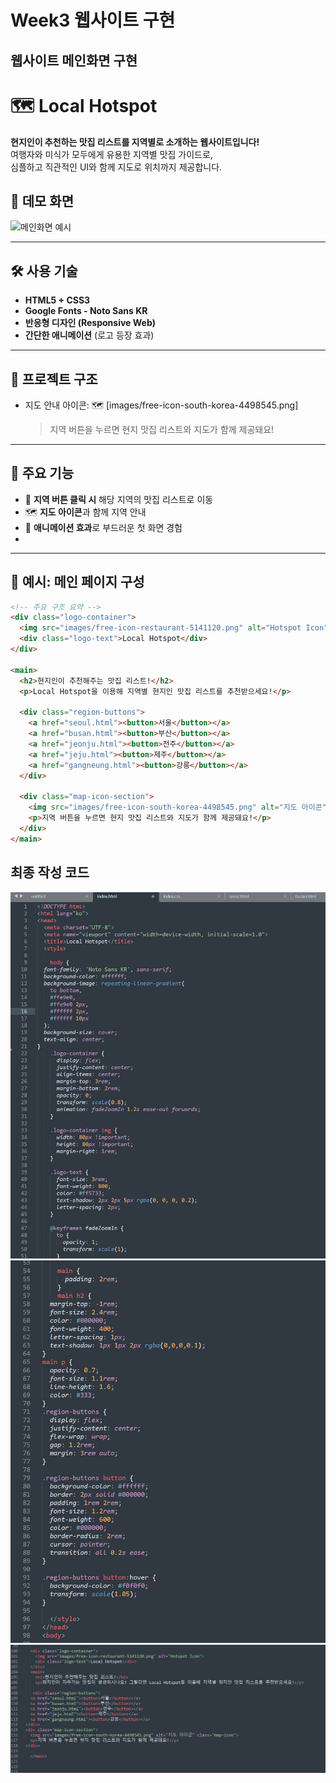 # Week3 웹사이트 구현

## 웹사이트 메인화면 구현

# 🗺️ Local Hotspot

**현지인이 추천하는 맛집 리스트를 지역별로 소개하는 웹사이트입니다!**  
여행자와 미식가 모두에게 유용한 지역별 맛집 가이드로,  
심플하고 직관적인 UI와 함께 지도로 위치까지 제공합니다.

## 📸 데모 화면

![메인화면 예시](images/screenshot-main.png) <!-- 필요 시 캡쳐 이미지 넣기 -->

---

## 🛠️ 사용 기술

- **HTML5 + CSS3**  
- **Google Fonts - Noto Sans KR**
- **반응형 디자인 (Responsive Web)**  
- **간단한 애니메이션** (로고 등장 효과)

---

## 📁 프로젝트 구조


- 지도 안내 아이콘:
  🗺️ [images/free-icon-south-korea-4498545.png]
  > 지역 버튼을 누르면 현지 맛집 리스트와 지도가 함께 제공돼요!


---

## 🧭 주요 기능

- 📍 **지역 버튼 클릭 시** 해당 지역의 맛집 리스트로 이동  
- 🗺️ **지도 아이콘**과 함께 지역 안내  
- 🎨 **애니메이션 효과**로 부드러운 첫 화면 경험
- 
---

## 📌 예시: 메인 페이지 구성

```html
<!-- 주요 구조 요약 -->
<div class="logo-container">
  <img src="images/free-icon-restaurant-5141120.png" alt="Hotspot Icon">
  <div class="logo-text">Local Hotspot</div>
</div>

<main>
  <h2>현지인이 추천해주는 맛집 리스트!</h2>
  <p>Local Hotspot을 이용해 지역별 현지인 맛집 리스트를 추천받으세요!</p>

  <div class="region-buttons">
    <a href="seoul.html"><button>서울</button></a>
    <a href="busan.html"><button>부산</button></a>
    <a href="jeonju.html"><button>전주</button></a>
    <a href="jeju.html"><button>제주</button></a>
    <a href="gangneung.html"><button>강릉</button></a>
  </div>

  <div class="map-icon-section">
    <img src="images/free-icon-south-korea-4498545.png" alt="지도 아이콘">
    <p>지역 버튼을 누르면 현지 맛집 리스트와 지도가 함께 제공돼요!</p>
  </div>
</main>
```
## 최종 작성 코드
![실습이미지](code1.png)
![실습이미지](code2.png)
![실습이미지](code3.png)
